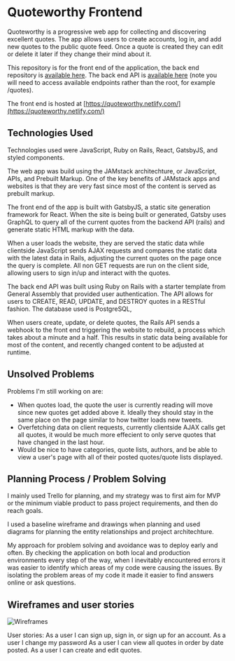 # Quoteworthy Frontend

Quoteworthy is a progressive web app for collecting and discovering excellent quotes. The app allows users to create accounts, log in, and add new quotes to the public quote feed. Once a quote is created they can edit or delete it later if they change their mind about it.

This repository is for the front end of the application, the back end repository is [available here](https://github.com/LucasLombardo/quoteworthy-backend). The back end API is [available here](https://quoteworthy-backend.herokuapp.com/) (note you will need to access available endpoints rather than the root, for example /quotes).

The front end is hosted at [https://quoteworthy.netlify.com/](https://quoteworthy.netlify.com/)

## Technologies Used

Technologies used were JavaScript, Ruby on Rails, React, GatsbyJS, and styled components.

The web app was build using the JAMstack architechture, or JavaScript, APIs, and Prebuilt Markup. One of the key benefits of JAMstack apps and websites is that they are very fast since most of the content is served as prebuilt markup.

The front end of the app is built with GatsbyJS, a static site generation framework for React. When the site is being built or generated, Gatsby uses GraphQL to query all of the current quotes from the backend API (rails) and generate static HTML markup with the data. 

When a user loads the website, they are served the static data while clientside JavaScript sends AJAX requests and compares the static data with the latest data in Rails, adjusting the current quotes on the page once the query is complete. All non GET requests are run on the client side, allowing users to sign in/up and interact with the quotes.

The back end API was built using Ruby on Rails with a starter template from General Assembly that provided user authentication. The API allows for users to CREATE, READ, UPDATE, and DESTROY quotes in a RESTful fashion. The database used is PostgreSQL,

When users create, update, or delete quotes, the Rails API sends a webhook to the front end triggering the website to rebuild, a process which takes about a minute and a half. This results in static data being available for most of the content, and recently changed content to be adjusted at runtime. 

## Unsolved Problems

Problems I'm still working on are:
-   When quotes load, the quote the user is currently reading will move since new quotes get added above it. Ideally they should stay in the same place on the page similar to how twitter loads new tweets. 
-   Overfetching data on client requests, currently clientside AJAX calls get all quotes, it would be much more effecient to only serve quotes that have changed in the last hour.
-   Would be nice to have categories, quote lists, authors, and be able to view a user's page with all of their posted quotes/quote lists displayed.

## Planning Process / Problem Solving

I mainly used Trello for planning, and my strategy was to first aim for MVP or the minimum viable product to pass project requirements, and then do reach goals.

I used a baseline wireframe and drawings when planning and used diagrams for planning the entity relationships and project architechture. 

My approach for problem solving and avoidance was to deploy early and often. By checking the application on both local and production environments every step of the way, when I inevitably encountered errors it was easier to identify which areas of my code were causing the issues. By isolating the problem areas of my code it made it easier to find answers online or ask questions.

## Wireframes and user stories


![Wireframes](https://imagizer.imageshack.com/v2/838x508q90/924/Dqduo2.jpg "Wireframes")

User stories:
As a user I can sign up, sign in, or sign up for an account.
As a user I change my password
As a user I can view all quotes in order by date posted.
As a user I can create and edit quotes.

